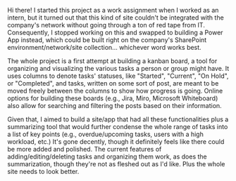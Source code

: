 Hi there! I started this project as a work assignment when I worked as an intern, but it turned out that this kind of site couldn't be integrated with the company's network without going through a ton of red tape from IT. Consequently, I stopped working on this and swapped
to building a Power App instead, which could be built right on the company's SharePoint environment/network/site collection... whichever word works best.

The whole project is a first attempt at building a kanban board, a tool for organizing and visualizing the various tasks a person or group might have. It uses columns to denote tasks' statuses, like "Started", "Current", "On Hold", or "Completed", and tasks, written on
some sort of post, are meant to be moved freely between the columns to show how progress is going. Online options for building these boards (e.g., Jira, Miro, Microsoft Whiteboard) also allow for searching and filtering the posts based on their information.

Given that, I aimed to build a site/app that had all these functionalities plus a summarizing tool that would further condense the whole range of tasks into a list of key points (e.g., overdue/upcoming tasks, users with a high workload, etc.) It's gone decently, though
it definitely feels like there could be more added and polished. The current features of adding/editing/deleting tasks and organizing them work, as does the summarization, though they're not as fleshed out as I'd like. Plus the whole site needs to look better.
